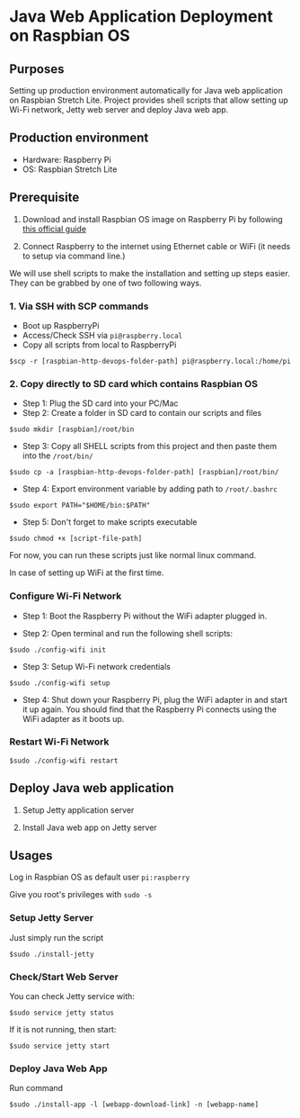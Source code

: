 # Java Web Application Deployment on Raspbian OS

## Purposes

Setting up production environment automatically for Java web application on Raspbian Stretch Lite.
Project provides shell scripts that allow setting up Wi-Fi network, Jetty web server and deploy Java web app.

## Production environment

- Hardware: Raspberry Pi
- OS: Raspbian Stretch Lite

## Prerequisite

1. Download and install Raspbian OS image on Raspberry Pi by following [this official guide](https://www.raspberrypi.org/documentation/installation/installing-images/README.md)

2. Connect Raspberry to the internet using Ethernet cable or WiFi (it needs to setup via command line.)

We will use shell scripts to make the installation and setting up steps easier. They can be grabbed by one of two following ways.

### 1. Via SSH with SCP commands

- Boot up RaspberryPi
- Access/Check SSH via `pi@raspberry.local`
- Copy all scripts from local to RaspberryPi

```Shell
$scp -r [raspbian-http-devops-folder-path] pi@raspberry.local:/home/pi
```

### 2. Copy directly to SD card which contains Raspbian OS

- Step 1: Plug the SD card into your PC/Mac
- Step 2: Create a folder in SD card to contain our scripts and files

```Shell
$sudo mkdir [raspbian]/root/bin
```

- Step 3: Copy all SHELL scripts from this project and then paste them into the `/root/bin/`

```Shell
$sudo cp -a [raspbian-http-devops-folder-path] [raspbian]/root/bin/
```

- Step 4: Export environment variable by adding path to `/root/.bashrc`

```Shell
$sudo export PATH="$HOME/bin:$PATH"
```

- Step 5: Don't forget to make scripts executable

```Shell
$sudo chmod +x [script-file-path]
```

For now, you can run these scripts just like normal linux command.

In case of setting up WiFi at the first time.

### Configure Wi-Fi Network

- Step 1: Boot the Raspberry Pi without the WiFi adapter plugged in.

- Step 2: Open terminal and run the following shell scripts:

```Shell
$sudo ./config-wifi init
```

- Step 3: Setup Wi-Fi network credentials

```Shell
$sudo ./config-wifi setup
```

- Step 4: Shut down your Raspberry Pi, plug the WiFi adapter in and start it up again. You should find that the Raspberry Pi connects using the WiFi adapter as it boots up.

### Restart Wi-Fi Network

```Shell
$sudo ./config-wifi restart
```

## Deploy Java web application

1. Setup Jetty application server

2. Install Java web app on Jetty server

## Usages

Log in Raspbian OS as default user `pi:raspberry`

Give you root's privileges with `sudo -s`

### Setup Jetty Server

Just simply run the script

```Shell
$sudo ./install-jetty
```

### Check/Start Web Server

You can check Jetty service with:

```Shell
$sudo service jetty status
```

If it is not running, then start:

```Shell
$sudo service jetty start
```

### Deploy Java Web App

Run command

```Shell
$sudo ./install-app -l [webapp-download-link] -n [webapp-name]
```
